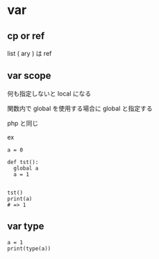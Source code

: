 
# var


## cp or ref

list ( ary ) は ref



## var scope

何も指定しないと local になる

関数内で global を使用する場合に global と指定する

php と同じ


ex

```
a = 0

def tst():
  global a
  a = 1


tst()
print(a)
# => 1
```


## var type

```
a = 1
print(type(a))
```



